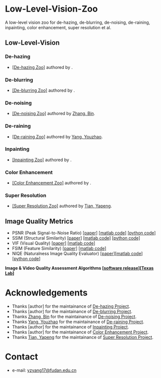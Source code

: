 # Low-Level-Vision-Zoo
A low-level vision zoo for de-hazing, de-blurring, de-noising, de-raining, inpainting, color enhancement, super resolution et al.

## Low-Level-Vision
### De-hazing
- [[De-hazing Zoo]]() authored by []().

### De-blurring
- [[De-blurring Zoo]]() authored by []().

### De-noising
- [[De-noising Zoo]](https://github.com/z-bingo/awesome-image-denoising-state-of-the-art#deep-learning) authored by [Zhang, Bin](https://github.com/z-bingo).

### De-raining
- [[De-raining Zoo]](https://github.com/nnUyi/DerainZoo) authored by [Yang, Youzhao](https://github.com/nnUyi).

### Inpainting
- [[Inpainting Zoo]]() authored by []().

### Color Enhancement
- [[Color Enhancement Zoo]]() authored by []().

### Super Resolution
- [[Super Resolution Zoo]](http://yapengtian.org/Single-Image-Super-Resolution/) authored by [Tian, Yapeng](https://github.com/YapengTian).

## Image Quality Metrics
* PSNR (Peak Signal-to-Noise Ratio) [[paper]](https://ieeexplore.ieee.org/stamp/stamp.jsp?tp=&arnumber=4550695) [[matlab code]](https://www.mathworks.com/help/images/ref/psnr.html) [[python code]](https://github.com/aizvorski/video-quality)
* SSIM (Structural Similarity) [[paper]](https://ieeexplore.ieee.org/stamp/stamp.jsp?tp=&arnumber=1284395) [[matlab code]](http://www.cns.nyu.edu/~lcv/ssim/ssim_index.m) [[python code]](https://github.com/aizvorski/video-quality/blob/master/ssim.py)
* VIF (Visual Quality) [[paper]](https://ieeexplore.ieee.org/stamp/stamp.jsp?tp=&arnumber=1576816) [[matlab code]](http://sse.tongji.edu.cn/linzhang/IQA/Evalution_VIF/eva-VIF.htm)
* FSIM (Feature Similarity) [[paper]](https://ieeexplore.ieee.org/stamp/stamp.jsp?tp=&arnumber=5705575) [[matlab code]](http://sse.tongji.edu.cn/linzhang/IQA/FSIM/FSIM.htm)
* NIQE (Naturalness Image Quality Evaluator) [[paper](http://live.ece.utexas.edu/research/Quality/niqe_spl.pdf)][[matlab code](http://live.ece.utexas.edu/research/Quality/index_algorithms.htm)] [[python code](https://github.com/aizvorski/video-quality/blob/master/niqe.py)]

**Image & Video Quality Assessment Algorithms [[software release](http://live.ece.utexas.edu/research/Quality/index_algorithms.htm)][[Texas Lab](http://live.ece.utexas.edu/research/quality/)]**

# Acknowledgements
- Thanks [author] for the maintainance of [De-hazing Project]().
- Thanks [author] for the maintainance of [De-blurring Project]().
- Thanks [Zhang, Bin](https://github.com/z-bingo) for the maintainance of [De-noising Project](https://github.com/z-bingo/awesome-image-denoising-state-of-the-art#deep-learning).
- Thanks [Yang, Youzhao](https://github.com/nnUyi) for the maintainance of [De-raining Project](https://github.com/nnUyi/DerainZoo).
- Thanks [author] for the maintainance of [Inpainting Project]().
- Thanks [author] for the maintainance of [Color Enhancement Project]().
- Thanks [Tian, Yapeng](https://github.com/YapengTian) for the maintainance of [Super Resolution Project](http://yapengtian.org/Single-Image-Super-Resolution/).

# Contact
- e-mail: yzyang17@fudan.edu.cn
